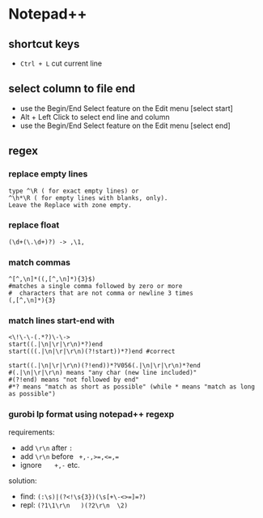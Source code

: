 # Notepad++

## shortcut keys
- `Ctrl + L` cut current line
  
## select column to file end
- use the Begin/End Select feature on the Edit menu [select start]
- Alt + Left Click to select end line and column
- use the Begin/End Select feature on the Edit menu [select end]

## regex
### replace empty lines
```
type ^\R ( for exact empty lines) or
^\h*\R ( for empty lines with blanks, only).
Leave the Replace with zone empty.
```

### replace float
```
(\d+(\.\d+)?) -> ,\1,
```

### match commas
```
^[^,\n]*((,[^,\n]*){3}$)
#matches a single comma followed by zero or more
#  characters that are not comma or newline 3 times
(,[^,\n]*){3}
```

### match lines start-end with
```
<\!\-\-(.*?)\-\->
start((.|\n|\r|\r\n)*?)end
start(((.|\n|\r|\r\n)(?!start))*?)end #correct

start((.|\n|\r|\r\n)(?!end))*?V056(.|\n|\r|\r\n)*?end
#(.|\n|\r|\r\n) means "any char (new line included)"
#(?!end) means "not followed by end"
#*? means "match as short as possible" (while * means "match as long as possible")
```

### gurobi lp format using notepad++ regexp
requirements:
- add `\r\n` after `: `
- add `\r\n` before ` +,-,>=,<=,=`
- ignore `   +,-` etc.

solution:
- find: `(:\s)|(?<!\s{3})(\s[+\-<>=]=?)`
- repl: `(?1\1\r\n   )(?2\r\n  \2)`
